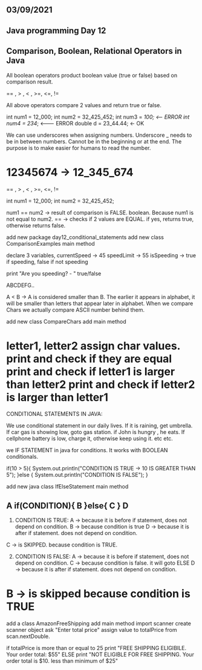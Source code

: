
03/09/2021
----------

Java programming Day 12
-----------------------

Comparison, Boolean, Relational Operators in Java
-------------------------------------------------

All boolean operators product boolean value (true or false) based on comparison result.

== , > , < , >=, <=, !=

All above operators compare 2 values and return true or false.

int num1 = 12_000;
int num2 = 32_425_452;
int num3 = _100; <-- ERROR
int num4 = 234_; <--- ERROR
double d = 23_44.44; <- OK

We can use underscores when assigning numbers. Underscore _ needs to be in between numbers. Cannot be in the beginning or at the end.
The purpose is to make easier for humans to read the number.

12345674 -> 12_345_674
==========================
== , > , < , >=, <=, !=

int num1 = 12_000;
int num2 = 32_425_452;

num1 == num2 -> result of comparison is FALSE. boolean. Because num1 is not equal to num2. == -> checks if 2 values are EQUAL. if yes, returns true, otherwise returns false.

add new package day12_conditional_statements
add new class ComparisonExamples
main method

declare 3 variables,
currentSpeed -> 45
speedLimit -> 55
isSpeeding -> true if speeding, false if not speeding

print
"Are you speeding? - " true/false


ABCDEFG..

A < B -> A is considered smaller than B.
The earlier it appears in alphabet, it will be smaller than letters that appear later in alphabet.
When we compare Chars we actually compare ASCII number behind them.

add new class CompareChars
add main method

letter1, letter2 assign char values.
print and check if they are equal
print and check if letter1 is larger than letter2
print and check if letter2 is larger than letter1
===================================================

CONDITIONAL STATEMENTS IN JAVA:

We use conditional statement in our daily lives. If it is raining, get umbrella. If car gas is showing low, goto gas station.
if John is hungry , he eats.
If cellphone battery is low, charge it, otherwise keep using it.
etc etc.

we IF STATEMENT in java for conditions.
It works with BOOLEAN conditionals.

if(10 > 5){
System.out.println("CONDITION IS TRUE -> 10 IS GREATER THAN 5");
}else {
System.out.println("CONDITION IS FALSE");
}

add new java class IfElseStatement
main method

A
if(CONDITION){
B
}else{
C
}
D
-----------------

1) CONDITION IS TRUE:
   A -> because it is before if statement, does not depend on condition.
   B -> because condition is true
   D -> because it is after if statement. does not depend on condition.

C -> is SKIPPED. because condition is TRUE.

2) CONDITION IS FALSE:
   A -> because it is before if statement, does not depend on condition.
   C -> because condition is false. it will goto ELSE
   D -> because it is after if statement. does not depend on condition.


B -> is skipped because condition is TRUE
===================================

add a class AmazonFreeShipping
add main method
import scanner
create scanner object
ask "Enter total price"
assign value to totalPrice from scan.nextDouble.

if totalPrice is more than or equal to 25
print "FREE SHIPPING ELIGIBILE. Your order total: $55"
ELSE
print "NOT ELIGIBLE FOR FREE SHIPPING. Your order total is $10. less than minimum of $25"












